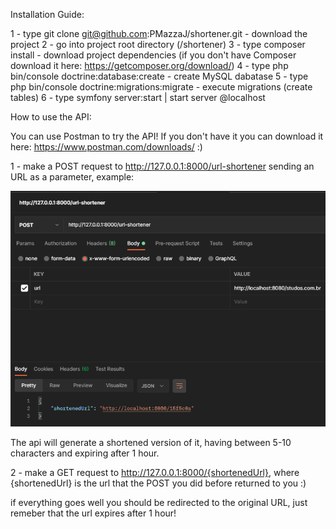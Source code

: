 Installation Guide:

1 - type git clone git@github.com:PMazzaJ/shortener.git - download the project
2 - go into project root directory (/shortener)
3 - type composer install - download project dependencies (if you don't have Composer download it here: https://getcomposer.org/download/)
4 - type php bin/console doctrine:database:create - create MySQL dabatase
5 - type php bin/console doctrine:migrations:migrate - execute migrations (create tables)
6 - type symfony server:start | start server @localhost

How to use the API:

You can use Postman to try the API! If you don't have it you can download it here: https://www.postman.com/downloads/ :)

1 - make a POST request to http://127.0.0.1:8000/url-shortener sending an URL as a parameter, example:

![](images/step1.png)

The api will generate a shortened version of it, having between 5-10 characters and expiring after 1 hour.

2 - make a GET request to http://127.0.0.1:8000/{shortenedUrl}, where {shortenedUrl} is the url that the POST you did before returned to you :)

if everything goes well you should be redirected to the original URL, just remeber that the url expires after 1 hour!
	
	
